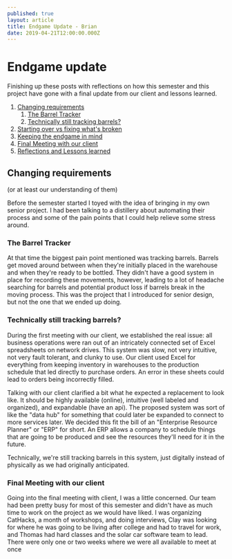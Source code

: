 ```yaml
---
published: true
layout: article
title: Endgame Update - Brian
date: 2019-04-21T12:00:00.000Z
---
```

# Endgame update

Finishing up these posts with reflections on how this semester and this project have gone with a final update from our client and lessons learned.

1. [Changing requirements]()
	1. [The Barrel Tracker]()
    1. [Technically still tracking barrels?]()
1. [Starting over vs fixing what's broken]()
1. [Keeping the endgame in mind]()
1. [Final Meeting with our client]()
1. [Reflections and Lessons learned]()


## Changing requirements 
(or at least our understanding of them)

Before the semester started I toyed with the idea of bringing in my own senior project. I had been talking to a distillery about automating their process and some of the pain points that I could help relieve some stress around. 

### The Barrel Tracker

At that time the biggest pain point mentioned was tracking barrels. Barrels get moved around between when they're initially placed in the warehouse and when they're ready to be bottled. They didn't have a good system in place for recording these movements, however, leading to a lot of headache searching for barrels and potential product loss if barrels break in the moving process. This was the project that I introduced for senior design, but not the one that we ended up doing.
    

### Technically still tracking barrels?

During the first meeting with our client, we established the real issue: all business operations were ran out of an intricately connected set of Excel spreadsheets on network drives. This system was slow, not very intuitive, not very fault tolerant, and clunky to use. Our client used Excel for everything from keeping inventory in warehouses to the production schedule that led directly to purchase orders. An error in these sheets could lead to orders being incorrectly filled.

Talking with our client clarified a bit what he expected a replacement to look like. It should be highly available (online), intuitive (well labeled and organized), and expandable (have an api). The proposed system was sort of like the "data hub" for something that could later be expanded to connect to more services later. We decided this fit the bill of an "Enterprise Resource Planner" or "ERP" for short. An ERP allows a company to schedule things that are going to be produced and see the resources they'll need for it in the future. 

Technically, we're still tracking barrels in this system, just digitally instead of physically as we had originally anticipated.


### Final Meeting with our client
Going into the final meeting with client, I was a little concerned. Our team had been pretty busy for most of this semester and didn't have as much time to work on the project as we would have liked. I was organizing CatHacks, a month of workshops, and doing interviews, Clay was looking for where he was going to be living after college and had to travel for work, and Thomas had hard classes and the solar car software team to lead. There were only one or two weeks where we were all available to meet at once

